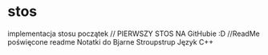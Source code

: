 # stos
implementacja stosu początek
// PIERWSZY STOS NA GitHubie :D
//ReadMe poświęcone readme
Notatki do Bjarne Stroupstrup Język C++
